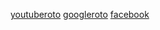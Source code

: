[youtuberoto](https://github.com/Narda//-)
[googleroto](https://www.googleR.com/)
[](https://www.facebookR.com/)
[facebook](https://www.facebook.com/)
